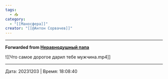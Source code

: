 ```yaml
---
tags:
  - 📥
category:
  - "[[Маносфера]]"
creator: "[[@Антон Сорвачев]]"
---
```



***

**Forwarded from [Неравнодушный папа](https://t.me/MensConsult/2219)**

![[Что самое дорогое дарил тебе мужчина.mp4]]

---

Дата: 20231203 | Время: 18:08:40


